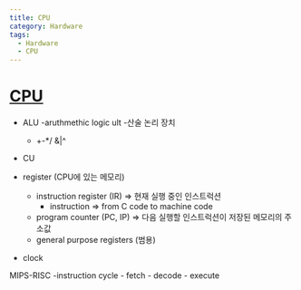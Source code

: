 ```yaml
---
title: CPU
category: Hardware
tags:
  - Hardware
  - CPU
---
```


# [CPU](https://www.youtube.com/watch?v=cNN_tTXABUA)

- ALU
  -aruthmethic logic ult
  -산술 논리 장치
  - +-*/ &|^
- CU
- register (CPU에 있는 메모리)
  - instruction register (IR) => 현재 실행 중인 인스트럭션
    - instruction => from C code to machine code
  - program counter (PC, IP) => 다음 실행할 인스트럭션이 저장된 메모리의 주소값
  - general purpose registers (범용)

- clock

MIPS-RISC
  -instruction cycle
    - fetch
    - decode
    - execute